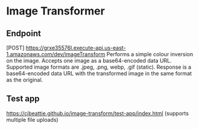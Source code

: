 # Image Transformer

## Endpoint
[POST] https://grxe35576l.execute-api.us-east-1.amazonaws.com/dev/imageTransform
Performs a simple colour inversion on the image. Accepts one image as a base64-encoded data URL. Supported image formats are .jpeg, .png, webp, .gif (static).
Response is a base64-encoded data URL with the transformed image in the same format as the original.

## Test app
https://cjbeattie.github.io/image-transform/test-app/index.html
(supports multiple file uploads)